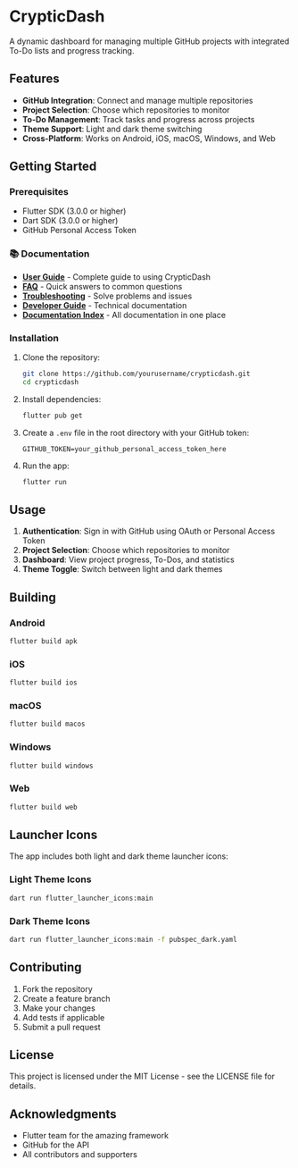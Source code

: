 # CrypticDash

A dynamic dashboard for managing multiple GitHub projects with integrated To-Do lists and progress tracking.

## Features

- **GitHub Integration**: Connect and manage multiple repositories
- **Project Selection**: Choose which repositories to monitor
- **To-Do Management**: Track tasks and progress across projects
- **Theme Support**: Light and dark theme switching
- **Cross-Platform**: Works on Android, iOS, macOS, Windows, and Web

## Getting Started

### Prerequisites

- Flutter SDK (3.0.0 or higher)
- Dart SDK (3.0.0 or higher)
- GitHub Personal Access Token

### 📚 Documentation

- **[User Guide](docs/USER_GUIDE.md)** - Complete guide to using CrypticDash
- **[FAQ](docs/FAQ.md)** - Quick answers to common questions
- **[Troubleshooting](docs/TROUBLESHOOTING.md)** - Solve problems and issues
- **[Developer Guide](docs/DEVELOPER_GUIDE.md)** - Technical documentation
- **[Documentation Index](docs/README.md)** - All documentation in one place

### Installation

1. Clone the repository:
   ```bash
   git clone https://github.com/yourusername/crypticdash.git
   cd crypticdash
   ```

2. Install dependencies:
   ```bash
   flutter pub get
   ```

3. Create a `.env` file in the root directory with your GitHub token:
   ```
   GITHUB_TOKEN=your_github_personal_access_token_here
   ```

4. Run the app:
   ```bash
   flutter run
   ```

## Usage

1. **Authentication**: Sign in with GitHub using OAuth or Personal Access Token
2. **Project Selection**: Choose which repositories to monitor
3. **Dashboard**: View project progress, To-Dos, and statistics
4. **Theme Toggle**: Switch between light and dark themes

## Building

### Android
```bash
flutter build apk
```

### iOS
```bash
flutter build ios
```

### macOS
```bash
flutter build macos
```

### Windows
```bash
flutter build windows
```

### Web
```bash
flutter build web
```

## Launcher Icons

The app includes both light and dark theme launcher icons:

### Light Theme Icons
```bash
dart run flutter_launcher_icons:main
```

### Dark Theme Icons
```bash
dart run flutter_launcher_icons:main -f pubspec_dark.yaml
```

## Contributing

1. Fork the repository
2. Create a feature branch
3. Make your changes
4. Add tests if applicable
5. Submit a pull request

## License

This project is licensed under the MIT License - see the LICENSE file for details.

## Acknowledgments

- Flutter team for the amazing framework
- GitHub for the API
- All contributors and supporters
